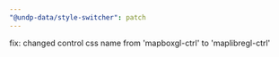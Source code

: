 ```yaml
---
"@undp-data/style-switcher": patch
---
```


fix: changed control css name from 'mapboxgl-ctrl' to 'maplibregl-ctrl'
